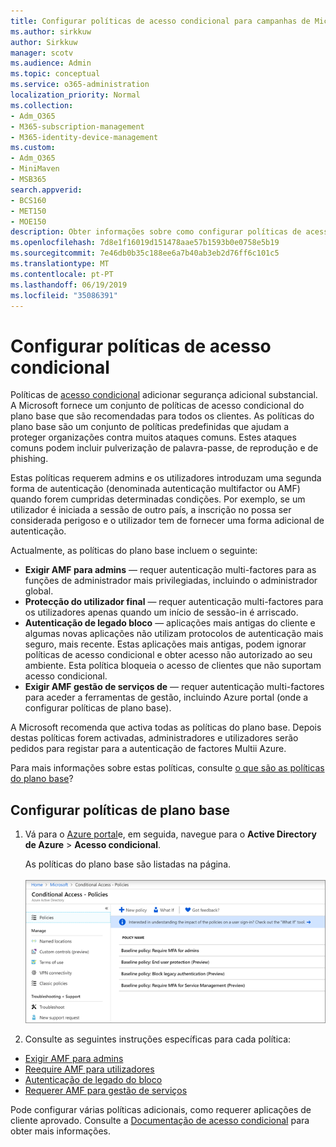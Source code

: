```yaml
---
title: Configurar políticas de acesso condicional para campanhas de Microsoft 365
ms.author: sirkkuw
author: Sirkkuw
manager: scotv
ms.audience: Admin
ms.topic: conceptual
ms.service: o365-administration
localization_priority: Normal
ms.collection:
- Adm_O365
- M365-subscription-management
- M365-identity-device-management
ms.custom:
- Adm_O365
- MiniMaven
- MSB365
search.appverid:
- BCS160
- MET150
- MOE150
description: Obter informações sobre como configurar políticas de acesso condicional para Microsoft 365 campanhas.
ms.openlocfilehash: 7d8e1f16019d151478aae57b1593b0e0758e5b19
ms.sourcegitcommit: 7e46db0b35c188ee6a7b40ab3eb2d76ff6c101c5
ms.translationtype: MT
ms.contentlocale: pt-PT
ms.lasthandoff: 06/19/2019
ms.locfileid: "35086391"
---
```

# <a name="set-up-conditional-access-policies"></a>Configurar políticas de acesso condicional

Políticas de [acesso condicional](https://docs.microsoft.com/azure/active-directory/conditional-access/overview) adicionar segurança adicional substancial. A Microsoft fornece um conjunto de políticas de acesso condicional do plano base que são recomendadas para todos os clientes. As políticas do plano base são um conjunto de políticas predefinidas que ajudam a proteger organizações contra muitos ataques comuns. Estes ataques comuns podem incluir pulverização de palavra-passe, de reprodução e de phishing.

Estas políticas requerem admins e os utilizadores introduzam uma segunda forma de autenticação (denominada autenticação multifactor ou AMF) quando forem cumpridas determinadas condições. Por exemplo, se um utilizador é iniciada a sessão de outro país, a inscrição no possa ser considerada perigoso e o utilizador tem de fornecer uma forma adicional de autenticação. 

Actualmente, as políticas do plano base incluem o seguinte:
- **Exigir AMF para admins** — requer autenticação multi-factores para as funções de administrador mais privilegiadas, incluindo o administrador global.
- **Protecção do utilizador final** — requer autenticação multi-factores para os utilizadores apenas quando um início de sessão-in é arriscado. 
- **Autenticação de legado bloco** — aplicações mais antigas do cliente e algumas novas aplicações não utilizam protocolos de autenticação mais seguro, mais recente. Estas aplicações mais antigas, podem ignorar políticas de acesso condicional e obter acesso não autorizado ao seu ambiente. Esta política bloqueia o acesso de clientes que não suportam acesso condicional. 
- **Exigir AMF gestão de serviços de** — requer autenticação multi-factores para aceder a ferramentas de gestão, incluindo Azure portal (onde a configurar políticas de plano base). 

A Microsoft recomenda que activa todas as políticas do plano base. Depois destas políticas forem activadas, administradores e utilizadores serão pedidos para registar para a autenticação de factores Multii Azure.

Para mais informações sobre estas políticas, consulte [o que são as políticas do plano base](https://docs.microsoft.com/azure/active-directory/conditional-access/concept-baseline-protection)?


## <a name="set-up-baseline-policies"></a>Configurar políticas de plano base

1. Vá para o [Azure portal](https://portal.azure.com)e, em seguida, navegue para o **Active Directory de Azure** \> **Acesso condicional**.
    
    As políticas do plano base são listadas na página. <br/> <br/>
    ![Página de lista do plano base políticas de acesso condicional.](media/baslinepolicies.png)
1. Consulte as seguintes instruções específicas para cada política:

  - [Exigir AMF para admins](https://docs.microsoft.com/en-us/azure/active-directory/conditional-access/howto-baseline-protect-administrators)
- [Reequire AMF para utilizadores](https://docs.microsoft.com/en-us/azure/active-directory/conditional-access/howto-baseline-protect-end-users)  
 - [Autenticação de legado do bloco](https://docs.microsoft.com/en-us/azure/active-directory/conditional-access/howto-baseline-protect-legacy-auth)
  - [Requerer AMF para gestão de serviços](https://docs.microsoft.com/azure/active-directory/conditional-access/howto-baseline-protect-azure)

Pode configurar várias políticas adicionais, como requerer aplicações de cliente aprovado. Consulte a [Documentação de acesso condicional](https://docs.microsoft.com/azure/active-directory/conditional-access/) para obter mais informações.